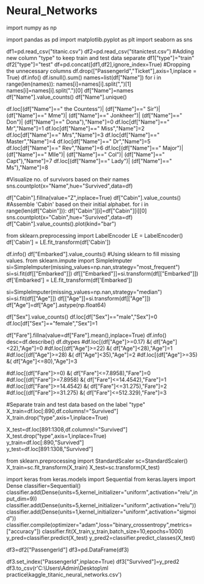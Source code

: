 # Neural_Networks
import numpy as np

import pandas as pd
import matplotlib.pyplot as plt
import seaborn as sns

df1=pd.read_csv("titanic.csv")
df2=pd.read_csv("titanictest.csv")
#Adding new column "type" to keep train and test data separate
df1["type"]="train"
df2["type"]="test"
df=pd.concat([df1,df2],ignore_index=True)
#Dropping the unnecessary columns
df.drop(["PassengerId","Ticket"],axis=1,inplace = True)
df.info()
df.isnull().sum()
names=list(df["Name"])
for i in range(len(names)):
    names[i]=names[i].split(",")[1]
    names[i]=names[i].split(".")[0]
df["Name"]=names
df["Name"].value_counts()
df["Name"].unique()

df.loc[(df["Name"]==" the Countess")|
        (df["Name"]==" Sir")|
        (df["Name"]==" Mme")|
        (df["Name"]==" Jonkheer")|
        (df["Name"]==" Don")|
        (df["Name"]==" Dona"),"Name"]=0
df.loc[df["Name"]==" Mr","Name"]=1
df.loc[df["Name"]==" Miss","Name"]=2
df.loc[df["Name"]==" Mrs","Name"]=3
df.loc[df["Name"]==" Master","Name"]=4
df.loc[df["Name"]==" Dr","Name"]=5
df.loc[df["Name"]==" Rev","Name"]=6
df.loc[(df["Name"]==" Major")|
        (df["Name"]==" Mlle")|
        (df["Name"]==" Col")|
        (df["Name"]==" Capt"),"Name"]=7
df.loc[(df["Name"]==" Lady")|
        (df["Name"]==" Ms"),"Name"]=8  
        
#Visualize no. of survivors based on their names
sns.countplot(x="Name",hue="Survived",data=df)


df["Cabin"].fillna(value="Z",inplace=True)
df["Cabin"].value_counts()
#Assemble 'Cabin' based on their initial alphabet.
for i in range(len(df["Cabin"])):
    df["Cabin"][i]=df["Cabin"][i][0]
sns.countplot(x="Cabin",hue="Survived",data=df)
df["Cabin"].value_counts().plot(kind="bar")


from sklearn.preprocessing import LabelEncoder
LE = LabelEncoder()
df['Cabin'] = LE.fit_transform(df['Cabin'])

df.info()
df["Embarked"].value_counts()
#Using sklearn to fill missing values.
from sklearn.impute import SimpleImputer
si=SimpleImputer(missing_values=np.nan,strategy="most_frequent")
si=si.fit(df[["Embarked"]])
df[["Embarked"]]=si.transform(df[["Embarked"]])
df['Embarked'] = LE.fit_transform(df['Embarked'])
        

si=SimpleImputer(missing_values=np.nan,strategy="median")
si=si.fit(df[["Age"]])
df[["Age"]]=si.transform(df[["Age"]])
df["Age"]=df["Age"].astype(np.float64)


df["Sex"].value_counts()
df.loc[df["Sex"]=="male","Sex"]=0
df.loc[df["Sex"]=="female","Sex"]=1



df["Fare"].fillna(value=df["Fare"].mean(),inplace=True)
df.info()
desc=df.describe() 
df.dtypes
#df.loc[(df["Age"]>=0.17) &( df["Age"]<22),"Age"]=0
#df.loc[(df["Age"]>=22) &( df["Age"]<28),"Age"]=1
#df.loc[(df["Age"]>=28) &( df["Age"]<35),"Age"]=2
#df.loc[(df["Age"]>=35) &( df["Age"]<=80),"Age"]=3

#df.loc[(df["Fare"]>=0) &( df["Fare"]<=7.8958),"Fare"]=0
#df.loc[(df["Fare"]>=7.8958) &( df["Fare"]<=14.4542),"Fare"]=1
#df.loc[(df["Fare"]>=14.4542) &( df["Fare"]<=31.275),"Fare"]=2
#df.loc[(df["Fare"]>=31.275) &( df["Fare"]<=512.329),"Fare"]=3

#Separate train and test data based on the label "type"
X_train=df.loc[:890,df.columns!="Survived"] 
X_train.drop("type",axis=1,inplace=True) 

X_test=df.loc[891:1308,df.columns!="Survived"]
X_test.drop("type",axis=1,inplace=True)    
y_train=df.loc[:890,"Survived"]        
y_test=df.loc[891:1308,"Survived"] 

from sklearn.preprocessing import StandardScaler 
sc=StandardScaler()
X_train=sc.fit_transform(X_train)
X_test=sc.transform(X_test)

import keras
from keras.models import Sequential
from keras.layers import Dense
classifier=Sequential()
classifier.add(Dense(units=5,kernel_initializer="uniform",activation="relu",input_dim=9))
classifier.add(Dense(units=5,kernel_initializer="uniform",activation="relu"))
classifier.add(Dense(units=1,kernel_initializer="uniform",activation="sigmoid"))
classifier.compile(optimizer="adam",loss="binary_crossentropy",metrics=["accuracy"])
classifier.fit(X_train,y_train,batch_size=10,epochs=1000)
y_pred=classifier.predict(X_test)
y_pred2=classifier.predict_classes(X_test)

df3=df2["PassengerId"]
df3=pd.DataFrame(df3)

df3.set_index("PassengerId",inplace=True)
df3["Survived"]=y_pred2
df3.to_csv(r'C:\Users\Admin\Desktop\ml practice\kaggle_titanic_neural_networks.csv')


